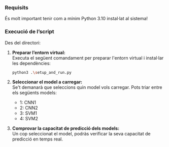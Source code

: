 ### Requisits
És molt important tenir com a mínim Python 3.10 instal·lat al sistema!


### Execució de l’script
Des del directori:

1. **Preparar l’entorn virtual:**  
   Executa el següent comandament per preparar l'entorn virtual i instal·lar les dependències:
   ```bash
   python3 .\setup_and_run.py

2. **Seleccionar el model a carregar:**  
Se't demanarà que seleccions quin model vols carregar. Pots triar entre els següents models:
   - 1: CNN1
   - 2: CNN2
   - 3: SVM1
   - 4: SVM2

2. **Comprovar la capacitat de predicció dels models:**  
Un cop seleccionat el model, podràs verificar la seva capacitat de predicció en temps real.

